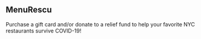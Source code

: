 ## MenuRescu

Purchase a gift card and/or donate to a relief fund to help your favorite NYC restaurants survive COVID-19!
